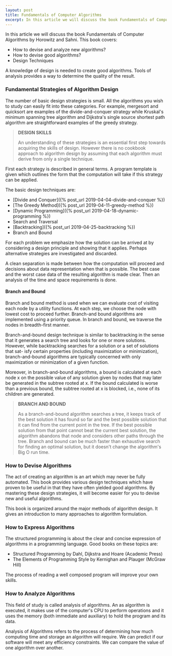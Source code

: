 ```yaml
---
layout: post
title: Fundamentals of Computer Algorithms
excerpt: In this article we will discuss the book Fundamentals of Computer Algorithms by Horowitz and Sahni.
---
```


In this article we will discuss the book Fundamentals of Computer Algorithms by Horowitz and Sahni. This book covers:

- How to devise and analyze new algorithms?
- How to devise good algorithms?
- Design Techniques

A knowledge of design is needed to create good algorithms. Tools of analysis provides a way to determine the quality of the result.

### Fundamental Strategies of Algorithm Design

The number of basic design strategies is small. All the algorithms you wish to study can easily fit into these categories. For example, mergesort and quicksort are examples of the divide-and-conquer strategy while Kruskal's minimum spanning tree algorithm and Dijkstra's single source shortest path algorithm are straightforward examples of the greedy strategy. 

<blockquote class="note">
  <strong>DESIGN SKILLS</strong> 
  <p>
    An understanding of these strategies is an essential first step towards acquiring the skills of design. However there is no cookbook approach to algorithm design by assuming that each algorithm must derive from only a single technique. 
  </p>
</blockquote>

First each strategy is described in general terms. A program template is given which outlines the form that the computation will take if this strategy can be applied.

The basic design techniques are: 

- [Divide and Conquer]({% post_url 2019-04-04-divide-and-conquer %}) 
- [The Greedy Method]({% post_url 2019-04-11-greedy-method %}) 
- [Dynamic Programming]({% post_url 2019-04-18-dynamic-programming %}) 
- Search and Traversal
- [Backtracking]({% post_url 2019-04-25-backtracking %})   
- Branch and Bound

For each problem we emphasize how the solution can be arrived at by considering a design principle and showing that it applies. Perhaps alternative strategies are investigated and discarded. 

A clean separation is made between how the computation will proceed and decisions about data representation when that is possible. The best case and the worst case data of the resulting algorithm is made clear. Then an analysis of the time and space requirements is done. 

#### Branch and Bound

Branch and bound method is used when we can evaluate cost of visiting each node by a utility functions. At each step, we choose the node with lowest cost to proceed further. Branch-and bound algorithms are implemented using a priority queue. In branch and bound, we traverse the nodes in breadth-first manner.

Branch-and-bound design technique is similar to backtracking in the sense that it generates a search tree and looks for one or more solutions. However, while backtracking searches for a solution or a set of solutions that sat- isfy certain properties (including maximization or minimization), branch-and-bound algorithms are typically concerned with only maximization or minimization of a given function. 

Moreover, in branch-and-bound algorithms, a bound is calculated at each node x on the possible value of any solution given by nodes that may later be generated in the subtree rooted at x. If the bound calculated is worse than a previous bound, the subtree rooted at x is blocked, i.e., none of its children are generated.

<blockquote class="note">
  <strong>BRANCH AND BOUND</strong> 
  <p>
    As a branch-and-bound algorithm searches a tree, it keeps track of the best solution it has found so far and the best possible solution that it can find from the current point in the tree. If the best possible solution from that point cannot beat the current best solution, the algorithm abandons that node and considers other paths through the tree. Branch and bound can be much faster than exhaustive search for finding an optimal solution, but it doesn't change the algorithm's Big O run time.
  </p>
</blockquote>

### How to Devise Algorithms

The act of creating an algorithm is an art which may never be fully automated. This book provides various design techniques which have proven to be useful in that they have often yielded good algorithms. By mastering these design strategies, it will become easier for you to devise new and useful algorithms. 

This book is organized around the major methods of algorithm design. It gives an introduction to many approaches to algorithm formulation. 

### How to Express Algorithms

The structured programming is about the clear and concise expression of algorithms in a programming language. Good books on these topics are: 

- Structured Programming by Dahl, Dijkstra and Hoare (Academic Press)  
- The Elements of Programming Style by Kernighan and Plauger (McGraw Hill)

The process of reading a well composed program will improve your own skills.

### How to Analyze Algorithms

This field of study is called analysis of algorithms. An as algorithm is executed, it makes use of the computer's CPU to perform operations and it uses the memory (both immediate and auxiliary) to hold the program and its data. 

Analysis of Algorithms refers to the process of determining how much computing time and storage an algorithm will require. We can predict if our software will meet any efficiency constraints. We can compare the value of one algorithm over another. 
